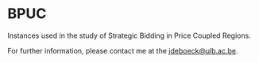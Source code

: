 # BPUC
Instances used in the study of Strategic Bidding in Price Coupled Regions.



For further information, please contact me at the jdeboeck@ulb.ac.be.
